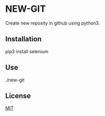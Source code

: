 # NEW-GIT

Create new reposity in github using python3.

## Installation

pip3 install selenium

## Use

./new-git <nameReposity>

## License

[MIT](https://choosealicense.com/licenses/mit/)
